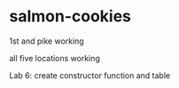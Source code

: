 # salmon-cookies

1st and pike working

all five locations working

Lab 6: create constructor function and table